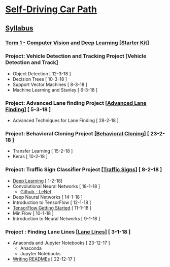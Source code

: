 # [Self-Driving Car Path](https://eu.udacity.com/course/self-driving-car-engineer-nanodegree--nd013) 

## [Syllabus](https://s3-us-west-1.amazonaws.com/udacity-content/PDFs/Syllabus-SelfDrivingCarNanodegree.pdf)

### [Term 1 - Computer Vision and Deep Learning](https://eu.udacity.com/course/self-driving-car-engineer-nanodegree--nd013) [[Starter Kit](https://github.com/udacity/CarND-Term1-Starter-Kit/blob/master/README.md)]
### Project: Vehicle Detection and Tracking Project [Vehicle Detection and Track]
* Object Detection [ 12-3-18 ]
* Decision Trees [ 10-3-18 ]
* Support Vector Machines [ 8-3-18 ]
* Machine Learning and Stanley [ 6-3-18 ]
### Project: Advanced Lane finding Project [[Advanced Lane Finding](https://github.com/extwiii/CarND-Advanced-Lane-Lines)] [ 5-3-18 ]
* Advanced Techniques for Lane Finding [ 28-2-18 ]
### Project: Behavioral Cloning Project [[Behavioral Cloning](https://github.com/extwiii/CarND-Behavioral-Cloning-P3)] [ 23-2-18 ]
* Transfer Learning [ 15-2-18 ]
* Keras [ 10-2-18 ]
### Project: Traffic Sign Classifier Project  [[Traffic Signs](https://github.com/extwiii/CarND-Traffic-Sign-Classifier-Project)] [ 8-2-18 ]
* [Deep Learning](https://eu.udacity.com/course/deep-learning--ud730) [ 1-2-18]
* Convolutional Neural Networks [ 18-1-18 ]
  * [Github - LeNet](https://github.com/udacity/CarND-LeNet-Lab)
* Deep Neural Networks [ 14-1-18 ]
* Introduction to TensorFlow [ 12-1-18 ]
* [TensorFlow Getting Started](https://www.tensorflow.org/get_started/) [ 11-1-18 ]
* MiniFlow [ 10-1-18 ]
* Introduction to Neural Networks [ 9-1-18 ]
### Project : Finding Lane Lines [[Lane Lines](https://github.com/extwiii/CarND-LaneLines-P1/tree/master)] [ 3-1-18 ]
* Anaconda and Jupyter Notebooks [ 23-12-17 ]
  * Anaconda
  * Jupyter Notebooks
* [Writing READMEs](https://eu.udacity.com/course/linux-command-line-basics--ud595) [ 22-12-17 ]
